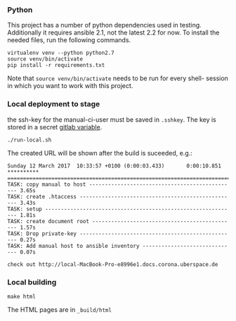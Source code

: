 ### Python

This project has a number of python dependencies used in testing. Additionally
it requires ansible 2.1, not the latest 2.2 for now. To install the needed
files, run the following commands.

```
virtualenv venv --python python2.7
source venv/bin/activate
pip install -r requirements.txt
```

Note that `source venv/bin/activate` needs to be run for every shell-
session in which you want to work with this project.

### Local deployment to stage

the ssh-key for the manual-ci-user must be saved in `.sshkey`. The key is stored in a secret [gitlab variable](https://git.uber.space/uberspace/manual/variables/14).


```
./run-local.sh
```

The created URL will be shown after the build is suceeded, e.g.:

```
Sunday 12 March 2017  10:33:57 +0100 (0:00:03.433)       0:00:10.851 ********** 
=============================================================================== 
TASK: copy manual to host ----------------------------------------------- 3.65s
TASK: create .htaccess -------------------------------------------------- 3.43s
TASK: setup ------------------------------------------------------------- 1.81s
TASK: create document root ---------------------------------------------- 1.57s
TASK: Drop private-key -------------------------------------------------- 0.27s
TASK: Add manual host to ansible inventory ------------------------------ 0.07s

check out http://local-MacBook-Pro-e8996e1.docs.corona.uberspace.de
```

### Local building
```
make html
```

The HTML pages are in `_build/html`
